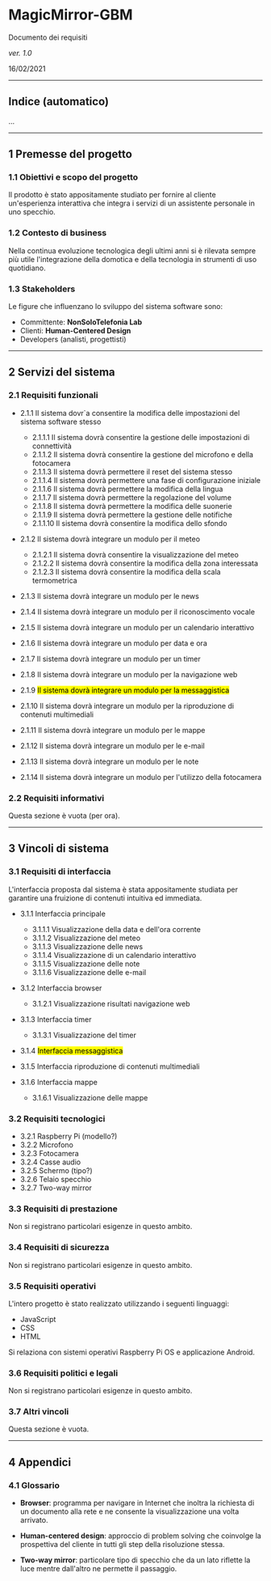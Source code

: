 # MagicMirror-GBM

Documento dei requisiti 

*ver. 1.0* 

16/02/2021

---

## Indice (automatico)

...

---

## 1 Premesse del progetto

### 1.1 Obiettivi e scopo del progetto

Il prodotto è stato appositamente studiato per fornire al cliente un'esperienza interattiva che integra i servizi di un assistente personale in uno specchio.

### 1.2 Contesto di business

Nella continua evoluzione tecnologica degli ultimi anni si è rilevata sempre più utile l'integrazione della domotica e della tecnologia in strumenti di uso quotidiano.

### 1.3 Stakeholders

Le figure che influenzano lo sviluppo del sistema software sono:

- Committente: **NonSoloTelefonia Lab**
- Clienti: **Human-Centered Design**
- Developers (analisti, progettisti)

---

## 2 Servizi del sistema

### 2.1 Requisiti funzionali

- 2.1.1  Il sistema dovr`a consentire la modifica delle impostazioni del sistema software stesso

  - 2.1.1.1 Il sistema dovrà consentire la gestione delle impostazioni di connettività
  - 2.1.1.2 Il sistema dovrà consentire la gestione del microfono e della fotocamera
  - 2.1.1.3 Il sistema dovrà permettere il reset del sistema stesso
  - 2.1.1.4 Il sistema dovrà permettere una fase di configurazione iniziale
  - 2.1.1.6 Il sistema dovrà permettere la modifica della lingua
  - 2.1.1.7 Il sistema dovrà permettere la regolazione del volume
  - 2.1.1.8 Il sistema dovrà permettere la modifica delle suonerie
  - 2.1.1.9 Il sistema dovrà permettere la gestione delle notifiche
  - 2.1.1.10 Il sistema dovrà consentire la modifica dello sfondo

- 2.1.2 Il sistema dovrà integrare un modulo per il meteo
  - 2.1.2.1 Il sistema dovrà consentire la visualizzazione del meteo
  - 2.1.2.2 Il sistema dovrà consentire la modifica della zona interessata
  - 2.1.2.3 Il sistema dovrà consentire la modifica della scala termometrica

- 2.1.3 Il sistema dovrà integrare un modulo per le news
- 2.1.4 Il sistema dovrà integrare un modulo per il riconoscimento vocale
- 2.1.5 Il sistema dovrà integrare un modulo per un calendario interattivo
- 2.1.6 Il sistema dovrà integrare un modulo per data e ora
- 2.1.7 Il sistema dovrà integrare un modulo per un timer
- 2.1.8 Il sistema dovrà integrare un modulo per la navigazione web 
- 2.1.9 <mark>Il sistema dovrà integrare un modulo per la messaggistica</mark>
- 2.1.10 Il sistema dovrà integrare un modulo per la riproduzione di contenuti multimediali
- 2.1.11 Il sistema dovrà integrare un modulo per le mappe
- 2.1.12 Il sistema dovrà integrare un modulo per le e-mail
- 2.1.13 Il sistema dovrà integrare un modulo per le note
- 2.1.14 Il sistema dovrà integrare un modulo per l'utilizzo della fotocamera

### 2.2 Requisiti informativi

Questa sezione è vuota (per ora).

---

## 3 Vincoli di sistema

### 3.1 Requisiti di interfaccia

L'interfaccia proposta dal sistema è stata appositamente studiata per garantire una fruizione di contenuti intuitiva ed immediata.

- 3.1.1 Interfaccia principale
  
  - 3.1.1.1 Visualizzazione della data e dell'ora corrente
  - 3.1.1.2 Visualizzazione del meteo
  - 3.1.1.3 Visualizzazione delle news
  - 3.1.1.4 Visualizzazione di un calendario interattivo
  - 3.1.1.5 Visualizzazione delle note
  - 3.1.1.6 Visualizzazione delle e-mail

- 3.1.2 Interfaccia browser
  
  - 3.1.2.1 Visualizzazione risultati navigazione web

- 3.1.3 Interfaccia timer

  - 3.1.3.1 Visualizzazione del timer

- 3.1.4  <mark>Interfaccia messaggistica</mark>

- 3.1.5 Interfaccia riproduzione di contenuti multimediali

- 3.1.6 Interfaccia mappe
  
  - 3.1.6.1 Visualizzazione delle mappe

### 3.2 Requisiti tecnologici
  
  - 3.2.1 Raspberry Pi (modello?)
  - 3.2.2 Microfono
  - 3.2.3 Fotocamera
  - 3.2.4 Casse audio
  - 3.2.5 Schermo (tipo?)
  - 3.2.6 Telaio specchio 
  - 3.2.7 Two-way mirror

### 3.3 Requisiti di prestazione
  
Non si registrano particolari esigenze in questo ambito.

### 3.4 Requisiti di sicurezza

Non si registrano particolari esigenze in questo ambito.

### 3.5 Requisiti operativi

L'intero progetto è stato realizzato utilizzando i seguenti linguaggi:
- JavaScript
- CSS
- HTML

Si relaziona con sistemi operativi Raspberry Pi OS e applicazione Android.

### 3.6 Requisiti politici e legali

Non si registrano particolari esigenze in questo ambito.

### 3.7 Altri vincoli

Questa sezione è vuota.

---

## 4 Appendici
### 4.1 Glossario

- **Browser**: programma per navigare in Internet che inoltra la richiesta di un documento alla rete e ne consente la visualizzazione una volta arrivato.

- **Human-centered design**: approccio di problem solving che coinvolge la prospettiva del cliente in tutti gli step della risoluzione stessa.
  
- **Two-way mirror**: particolare tipo di specchio che da un lato riflette la luce mentre dall'altro ne permette il passaggio.